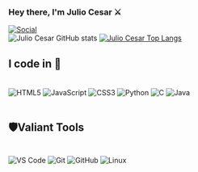 ### Hey there, I'm Julio Cesar ⚔️

[![Social](https://img.shields.io/badge/LinkedIn-0077B5?style=for-the-badge&logo=linkedin&logoColor=white)](https://www.linkedin.com/in/alexandervelmont/)<br>
![Julio Cesar GitHub stats](https://github-readme-stats.vercel.app/api?username=JulioCesarSantosdv&show_icons=true&theme=tokyonight)
[![Julio Cesar Top Langs](https://github-readme-stats.vercel.app/api/top-langs/?username=JulioCesarSantosdv&layout=compact)](https://github.com/anuraghazra/github-readme-stats)
## I code in 🏹
<div style="display:inline_block"><br>
  <img align="center" alt="HTML5" src="https://img.shields.io/badge/HTML5-808080?style=for-the-badge&logo=html5&logoColor=white"/>
  <img align="center" alt="JavaScript" src="https://img.shields.io/badge/JavaScript-43464B?style=for-the-badge&logo=javascript&logoColor=F7DF1E"/>
  <img align="center" alt="CSS3" src="https://img.shields.io/badge/CSS3-43464B?style=for-the-badge&logo=css3&logoColor=1572B6"/>
  <img align="center" alt="Python" src="https://img.shields.io/badge/Python-43464B?style=for-the-badge&logo=python&logoColor=306998"/>
  <img align="center" alt="C" src="https://img.shields.io/badge/C-43464B?style=for-the-badge&logo=c&logoColor=A8B9CC"/>
  <img align="center" alt="Java" src="https://img.shields.io/badge/Java-43464B?style=for-the-badge&logo=java&logoColor=007396"/>
</div><br>

## 🛡️Valiant Tools
<div style="display:inline_block"><br>
  <img align="center" alt="VS Code" src="https://img.shields.io/badge/VS%20Code-43464B?style=for-the-badge&logo=visualstudiocode&logoColor=white"/>
  <img align="center" alt="Git" src="https://img.shields.io/badge/Git-43464B?style=for-the-badge&logo=git&logoColor=white"/>
  <img align="center" alt="GitHub" src="https://img.shields.io/badge/GitHub-43464B?style=for-the-badge&logo=github&logoColor=white"/>
  <img align="center" alt="Linux" src="https://img.shields.io/badge/Linux-43464B?style=for-the-badge&logo=linux&logoColor=white"/>
</div><br>




